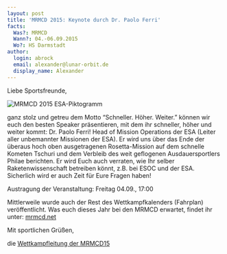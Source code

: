 ```yaml
---
layout: post
title: 'MRMCD 2015: Keynote durch Dr. Paolo Ferri'
facts:
  Was?: MRMCD
  Wann?: 04.-06.09.2015
  Wo?: HS Darmstadt
author:
  login: abrock
  email: alexander@lunar-orbit.de
  display_name: Alexander
---
```


Liebe Sportsfreunde,

![MRMCD 2015 ESA-Piktogramm](/assets/2015-mrmcd/esa.png)

ganz stolz und getreu dem Motto “Schneller. Höher. Weiter.” können wir euch den
besten Speaker präsentieren, mit dem ihr schneller, höher und weiter kommt:
Dr. Paolo Ferri! Head of Mission Operations der ESA
(Leiter aller unbemannter Missionen der ESA).
Er wird uns über das Ende der überaus hoch oben ausgetragenen Rosetta-Mission
auf dem schnelle Kometen Tschuri und dem Verbleib des weit geflogenen
Ausdauersportlers Philae berichten.
Er wird Euch auch verraten, wie Ihr selber Raketenwissenschaft betreiben könnt,
z.B. bei ESOC und der ESA.
Sicherlich wird er auch Zeit für Eure Fragen haben!

Austragung der Veranstaltung: Freitag 04.09., 17:00

Mittlerweile wurde auch der Rest des Wettkampfkalenders (Fahrplan) veröffentlicht.
Was euch dieses Jahr bei den MRMCD erwartet, findet ihr unter:
[mrmcd.net](https://mrmcd.net/2015/fahrplan/)

Mit sportlichen Grüßen,

die [Wettkampfleitung der MRMCD15](mailto:wettkampfleitung@mrmcd.net)

